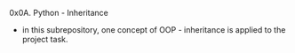 0x0A. Python - Inheritance
- in this subrepository, one concept of OOP - inheritance is applied to the project task.
